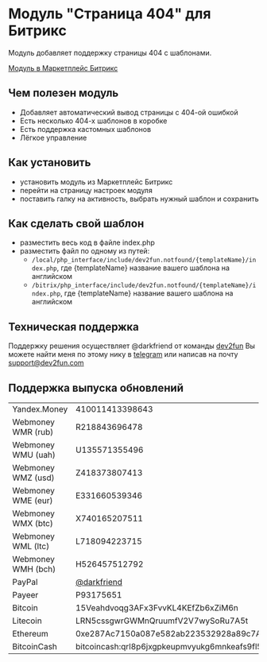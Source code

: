 Модуль "Страница 404" для Битрикс
===

Модуль добавляет поддержку страницы 404 с шаблонами.

[Модуль в Маркетплейс Битрикс](http://marketplace.1c-bitrix.ru/solutions/dev2fun.notfound/#tab-install-link)

## Чем полезен модуль

* Добавляет автоматический вывод страницы с 404-ой ошибкой
* Есть несколько 404-х шаблонов в коробке
* Есть поддержка кастомных шаблонов
* Лёгкое управление

## Как установить

* установить модуль из Маркетплейс Битрикс
* перейти на страницу настроек модуля
* поставить галку на активность, выбрать нужный шаблон и сохранить

## Как сделать свой шаблон

* разместить весь код в файле index.php
* разместить файл по одному из путей:
    * `/local/php_interface/include/dev2fun.notfound/{templateName}/index.php`, где {templateName} название вашего шаблона на английском
    * `/bitrix/php_interface/include/dev2fun.notfound/{templateName}/index.php`, где {templateName} название вашего шаблона на английском


## Техническая поддержка

Поддержку решения осуществляет @darkfriend от команды [dev2fun](http://dev2fun.com)
Вы можете найти меня по этому нику в [telegram](https://t.me/darkfriend) или написав на почту support@dev2fun.com

## Поддержка выпуска обновлений

|   |  |
| ------------- | ------------- |
| Yandex.Money  | 410011413398643  |
| Webmoney WMR (rub)  | R218843696478  |
| Webmoney WMU (uah)  | U135571355496  |
| Webmoney WMZ (usd)  | Z418373807413  |
| Webmoney WME (eur)  | E331660539346  |
| Webmoney WMX (btc)  | X740165207511  |
| Webmoney WML (ltc)  | L718094223715  |
| Webmoney WMH (bch)  | H526457512792  |
| PayPal  | [@darkfriend](https://www.paypal.me/darkfriend)  |
| Payeer  | P93175651  |
| Bitcoin  | 15Veahdvoqg3AFx3FvvKL4KEfZb6xZiM6n  |
| Litecoin  | LRN5cssgwrGWMnQruumfV2V7wySoRu7A5t  |
| Ethereum  | 0xe287Ac7150a087e582ab223532928a89c7A7E7B2  |
| BitcoinCash  | bitcoincash:qrl8p6jxgpkeupmvyukg6mnkeafs9fl5dszft9fw9w  |
